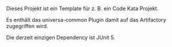 Dieses Projekt ist ein Template für z. B. ein Code Kata Projekt. 

Es enthält das universa-common Plugin damit auf das Artifactory zugegriffen wird.

Die derzeit einzigen Dependency ist JUnit 5.
